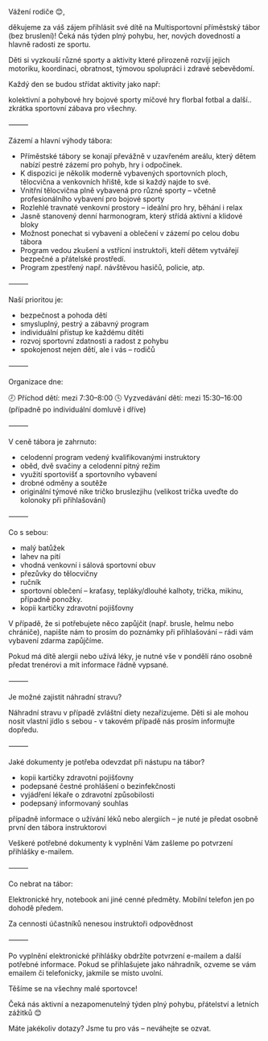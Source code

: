 Vážení rodiče 😊,

děkujeme za váš zájem přihlásit své dítě na Multisportovní příměstský tábor (bez bruslení)! Čeká nás týden plný pohybu, her, nových dovedností a hlavně radosti ze sportu.

Děti si vyzkouší různé sporty a aktivity které přirozeně rozvíjí jejich motoriku, koordinaci, obratnost, týmovou spolupráci i zdravé sebevědomí.

Každý den se budou střídat aktivity jako např:

kolektivní a pohybové hry bojové sporty míčové hry florbal fotbal a další.. zkrátka sportovní zábava pro všechny.

⸻

Zázemí a hlavní výhody tábora:

- Příměstské tábory se konají převážně v uzavřeném areálu, který dětem nabízí pestré zázemí pro pohyb, hry i odpočinek.
- K dispozici je několik moderně vybavených sportovních ploch, tělocvična a venkovních hřiště, kde si každý najde to své.
- Vnitřní tělocvična plně vybavená pro různé sporty – včetně profesionálního vybavení pro bojové sporty
- Rozlehlé travnaté venkovní prostory – ideální pro hry, běhání i relax
- Jasně stanovený denní harmonogram, který střídá aktivní a klidové bloky
- Možnost ponechat si vybavení a oblečení v zázemí po celou dobu tábora
- Program vedou zkušení a vstřícní instruktoři, kteří dětem vytvářejí bezpečné a přátelské prostředí.
- Program zpestřený např. návštěvou hasičů, policie, atp.
  
⸻

Naší prioritou je:

- bezpečnost a pohoda dětí
- smysluplný, pestrý a zábavný program
- individuální přístup ke každému dítěti
- rozvoj sportovní zdatnosti a radost z pohybu
- spokojenost nejen dětí, ale i vás – rodičů
  
⸻

Organizace dne:

🕗 Příchod dětí: mezi 7:30–8:00 🕓 Vyzvedávání dětí: mezi 15:30–16:00 (případně po individuální domluvě i dříve)

⸻

V ceně tábora je zahrnuto:

- celodenní program vedený kvalifikovanými instruktory
- oběd, dvě svačiny a celodenní pitný režim
- využití sportovišť a sportovního vybavení
- drobné odměny a soutěže
- originální týmové nike tričko bruslezjihu (velikost trička uveďte do kolonoky při přihlašování)

⸻

Co s sebou:

- malý batůžek
- lahev na pití
- vhodná venkovní i sálová sportovní obuv
- přezůvky do tělocvičny
- ručník
- sportovní oblečení – kraťasy, tepláky/dlouhé kalhoty, trička, mikinu, případně ponožky.
- kopii kartičky zdravotní pojišťovny

V případě, že si potřebujete něco zapůjčit (např. brusle, helmu nebo chrániče), napište nám to prosím do poznámky při přihlašování – rádi vám vybavení zdarma zapůjčíme.

Pokud má dítě alergii nebo užívá léky, je nutné vše v pondělí ráno osobně předat trenérovi a mít informace řádně vypsané.

⸻

Je možné zajistit náhradní stravu?

Náhradní stravu v případě zvláštní diety nezařizujeme. Děti si ale mohou nosit vlastní jídlo s sebou - v takovém případě nás prosím informujte dopředu.

⸻

Jaké dokumenty je potřeba odevzdat při nástupu na tábor?

- kopii kartičky zdravotní pojišťovny
- podepsané čestné prohlášení o bezinfekčnosti
- vyjádření lékaře o zdravotní způsobilosti
- podepsaný informovaný souhlas

případně informace o užívání léků nebo alergiích – je nuté je předat osobně první den tábora instruktorovi

Veškeré potřebné dokumenty k vyplnění Vám zašleme po potvrzení přihlášky e-mailem.

⸻

Co nebrat na tábor:

Elektronické hry, notebook ani jiné cenné předměty. Mobilní telefon jen po dohodě předem.

Za cennosti účastníků nenesou instruktoři odpovědnost

⸻

Po vyplnění elektronické přihlášky obdržíte potvrzení e-mailem a další potřebné informace. Pokud se přihlašujete jako náhradník, ozveme se vám emailem či telefonicky, jakmile se místo uvolní.

Těšíme se na všechny malé sportovce!

Čeká nás aktivní a nezapomenutelný týden plný pohybu, přátelství a letních zážitků 😊

Máte jakékoliv dotazy? Jsme tu pro vás – neváhejte se ozvat.
